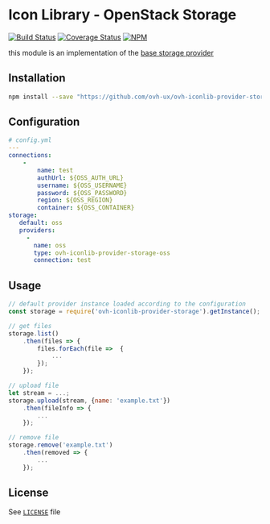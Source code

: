 # Icon Library - OpenStack Storage

[![Build Status](https://travis-ci.org/ovh-ux/ovh-iconlib-provider-storage-oss.svg?branch=master)](https://travis-ci.org/ovh-ux/ovh-iconlib-provider-storage-oss)
[![Coverage Status](https://coveralls.io/repos/github/ovh-ux/ovh-iconlib-provider-storage-oss/badge.svg?branch=master)](https://coveralls.io/github/ovh-ux/ovh-iconlib-provider-storage-oss?branch=master)
[![NPM](https://nodei.co/npm/ovh-iconlib-provider-storage-oss.png)](https://nodei.co/npm/ovh-iconlib-provider-storage-oss/)

this module is an implementation of the [base storage provider](https://github.com/ovh-ux/ovh-iconlib-provider-storage)

## Installation

```bash
npm install --save "https://github.com/ovh-ux/ovh-iconlib-provider-storage" "https://github.com/ovh-ux/ovh-iconlib-provider-storage-oss"
```

## Configuration

```yaml
# config.yml
---
connections:
    -
        name: test
        authUrl: ${OSS_AUTH_URL}
        username: ${OSS_USERNAME}
        password: ${OSS_PASSWORD}
        region: ${OSS_REGION}
        container: ${OSS_CONTAINER}
storage:
   default: oss
   providers:
     -
       name: oss
       type: ovh-iconlib-provider-storage-oss
       connection: test
```

## Usage

```js
// default provider instance loaded according to the configuration
const storage = require('ovh-iconlib-provider-storage').getInstance(); 
```

```js
// get files
storage.list()
    .then(files => {
        files.forEach(file =>  {
            ...
        });
    });
```

```js
// upload file
let stream = ...;
storage.upload(stream, {name: 'example.txt'})
    .then(fileInfo => {
        ...
    });
```

```js
// remove file
storage.remove('example.txt')
    .then(removed => {
        ...
    });
```

## License

See [`LICENSE`](LICENSE) file
